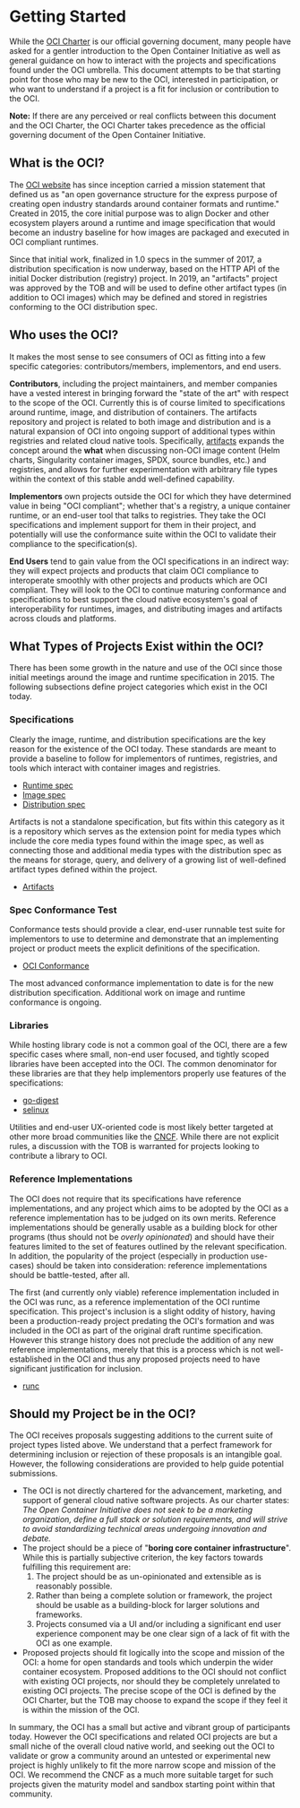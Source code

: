 # Getting Started

While the [OCI Charter](./CHARTER.md) is our official governing document, many
people have asked for a gentler introduction to the Open Container Initiative as
well as general guidance on how to interact with the projects and specifications
found under the OCI umbrella. This document attempts to be that starting point
for those who may be new to the OCI, interested in participation, or who want to
understand if a project is a fit for inclusion or contribution to the OCI.

**Note:** If there are any perceived or real conflicts between this document
and the OCI Charter, the OCI Charter takes precedence as the official governing
document of the Open Container Initiative.

## What is the OCI?

The [OCI website](https://opencontainers.org) has since inception carried a
mission statement that defined us as "an open governance structure for the
express purpose of creating open industry standards around container formats
and runtime." Created in 2015, the core initial purpose was to align Docker and
other ecosystem players around a runtime and image specification that would
become an industry baseline for how images are packaged and executed in OCI
compliant runtimes.

Since that initial work, finalized in 1.0 specs in the summer of 2017, a
distribution specification is now underway, based on the HTTP API of the initial
Docker distribution (registry) project. In 2019, an "artifacts" project was
approved by the TOB and will be used to define other artifact types (in addition
to OCI images) which may be defined and stored in registries conforming to the
OCI distribution spec.

## Who uses the OCI?

It makes the most sense to see consumers of OCI as fitting into a few specific
categories: contributors/members, implementors, and end users.

**Contributors**, including the project maintainers, and member companies have a
vested interest in bringing forward the "state of the art" with respect to the
scope of the OCI. Currently this is of course limited to specifications around
runtime, image, and distribution of containers. The artifacts repository and
project is related to both image and distribution and is a natural expansion
of OCI into ongoing support of additional types within registries and related
cloud native tools. Specifically, [artifacts](https://github.com/opencontainers/artifacts)
expands the concept around the **what** when discussing non-OCI image content
(Helm charts, Singularity container images, SPDX, source bundles, etc.) and
registries, and allows for further experimentation with arbitrary file types
within the context of this stable andd well-defined capability.

**Implementors** own projects outside the OCI for which they have determined
value in being "OCI compliant"; whether that's a registry, a unique container
runtime, or an end-user tool that talks to registries. They take the OCI
specifications and implement support for them in their project, and potentially
will use the conformance suite within the OCI to validate their compliance to
the specification(s).

**End Users** tend to gain value from the OCI specifications in an indirect
way: they will expect projects and products that claim OCI compliance to
interoperate smoothly with other projects and products which are OCI compliant.
They will look to the OCI to continue maturing conformance and specifications
to best support the cloud native ecosystem's goal of interoperability for
runtimes, images, and distributing images and artifacts across clouds and
platforms.

## What Types of Projects Exist within the OCI?

There has been some growth in the nature and use of the OCI since those
initial meetings around the image and runtime specification in 2015. The
following subsections define project categories which exist in the OCI today.

### Specifications

Clearly the image, runtime, and distribution specifications are the key
reason for the existence of the OCI today. These standards are meant to
provide a baseline to follow for implementors of runtimes, registries, and
tools which interact with container images and registries.
 - [Runtime spec](https://github.com/opencontainers/runtime-spec)
 - [Image spec](https://github.com/opencontainers/image-spec)
 - [Distribution spec](https://github.com/opencontainers/distribution-spec)

Artifacts is not a standalone specification, but fits within this category
as it is a repository which serves as the extension point for media types
which include the core media types found within the image spec, as well as
connecting those and additional media types with the distribution spec as
the means for storage, query, and delivery of a growing list of well-defined
artifact types defined within the project.
 - [Artifacts](https://github.com/opencontainers/artifacts)

### Spec Conformance Test

Conformance tests should provide a clear, end-user runnable test suite for
implementors to use to determine and demonstrate that an implementing project
or product meets the explicit definitions of the specification.
 - [OCI Conformance](https://github.com/opencontainers/oci-conformance)

The most advanced conformance implementation to date is for the new distribution specification. Additional work on image and runtime conformance is ongoing.

### Libraries 

While hosting library code is not a common goal of the OCI, there are a few
specific cases where small, non-end user focused, and tightly scoped libraries
have been accepted into the OCI. The common denominator for these libraries are
that they help implementors properly use features of the specifications:
 - [go-digest](https://github.com/opencontainers/go-digest)
 - [selinux](https://github.com/opencontainers/selinux)

Utilities and end-user UX-oriented code is most likely better targeted at other
more broad communities like the [CNCF](https://cncf.io). While there are not
explicit rules, a discussion with the TOB is warranted for projects looking to
contribute a library to OCI.

### Reference Implementations

The OCI does not require that its specifications have reference
implementations, and any project which aims to be adopted by the OCI as a
reference implementation has to be judged on its own merits. Reference
implementations should be generally usable as a building block for other
programs (thus should not be *overly opinionated*) and should have their
features limited to the set of features outlined by the relevant specification.
In addition, the popularity of the project (especially in production use-cases)
should be taken into consideration: reference implementations should be
battle-tested, after all.

The first (and currently only viable) reference implementation included in the
OCI was runc, as a reference implementation of the OCI runtime specification.
This project's inclusion is a slight oddity of history, having been a
production-ready project predating the OCI's formation and was included in the
OCI as part of the original draft runtime specification. However this strange
history does not preclude the addition of any new reference implementations,
merely that this is a process which is not well-established in the OCI and thus
any proposed projects need to have significant justification for inclusion.

 - [runc](https://github.com/opencontainers/runc)

## Should my Project be in the OCI?

The OCI receives proposals suggesting additions to the current suite
of project types listed above. We understand that a perfect framework
for determining inclusion or rejection of these proposals is an
intangible goal. However, the following considerations are provided
to help guide potential submissions.

 * The OCI is not directly chartered for the advancement, marketing, and
 support of general cloud native software projects. As our charter states: *The
 Open Container Initiative does not seek to be a marketing organization, define
 a full stack or solution requirements, and will strive to avoid standardizing
 technical areas undergoing innovation and debate.*
 * The project should be a piece of "**boring core container infrastructure**".
 While this is partially subjective criterion, the key factors towards
 fulfilling this requirement are:
   1. The project should be as un-opinionated and extensible as is reasonably
   possible.
   2. Rather than being a complete solution or framework, the project should be
   usable as a building-block for larger solutions and frameworks.
   3. Projects consumed via a UI and/or including a significant end user
   experience component may be one clear sign of a lack of fit with the OCI
   as one example.
 * Proposed projects should fit logically into the scope and mission of the
 OCI: a home for open standards and tools which underpin the wider container
 ecosystem. Proposed additions to the OCI should not conflict with existing OCI
 projects, nor should they be completely unrelated to existing OCI projects.
 The precise scope of the OCI is defined by the OCI Charter, but the TOB may
 choose to expand the scope if they feel it is within the mission of the OCI.

In summary, the OCI has a small but active and vibrant group of participants
today. However the OCI specifications and related OCI projects are but a small
niche of the overall cloud native world, and seeking out the OCI to validate
or grow a community around an untested or experimental new project is highly
unlikely to fit the more narrow scope and mission of the OCI. We recommend
the CNCF as a much more suitable target for such projects given the maturity
model and sandbox starting point within that community.
